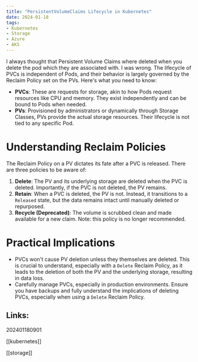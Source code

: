 ```yaml
---
title: "PersistentVolumeClaims Lifecycle in Kubernetes"
date: 2024-01-18
tags:
- Kubernetes
- Storage
- Azure
- AKS
---
```


I always thought that Persistent Volume Claims where deleted when you delete the pod which they are associated with. I was wrong. The lifecycle of PVCs is independent of Pods, and their behavior is largely governed by the Reclaim Policy set on the PVs. Here's what you need to know:

- **PVCs**: These are requests for storage, akin to how Pods request resources like CPU and memory. They exist independently and can be bound to Pods when needed.
- **PVs**: Provisioned by administrators or dynamically through Storage Classes, PVs provide the actual storage resources. Their lifecycle is not tied to any specific Pod.

# Understanding Reclaim Policies

The Reclaim Policy on a PV dictates its fate after a PVC is released. There are three policies to be aware of:

1. **Delete**: The PV and its underlying storage are deleted when the PVC is deleted. Importantly, if the PVC is not deleted, the PV remains.
2. **Retain**: When a PVC is deleted, the PV is not. Instead, it transitions to a `Released` state, but the data remains intact until manually deleted or repurposed.
3. **Recycle (Deprecated)**: The volume is scrubbed clean and made available for a new claim. Note: this policy is no longer recommended.

# Practical Implications

- PVCs won't cause PV deletion unless they themselves are deleted. This is crucial to understand, especially with a `Delete` Reclaim Policy, as it leads to the deletion of both the PV and the underlying storage, resulting in data loss.
- Carefully manage PVCs, especially in production environments. Ensure you have backups and fully understand the implications of deleting PVCs, especially when using a `Delete` Reclaim Policy.

## Links:

202401180901

[[kubernetes]]

[[storage]]
